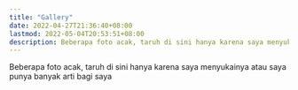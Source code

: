 ```yaml
---
title: "Gallery"
date: 2022-04-27T21:36:40+08:00
lastmod: 2022-05-04T20:53:51+08:00
description: Beberapa foto acak, taruh di sini hanya karena saya menyukainya atau saya punya banyak arti bagi saya.
---
```


Beberapa foto acak, taruh di sini hanya karena saya menyukainya atau saya punya banyak arti bagi saya